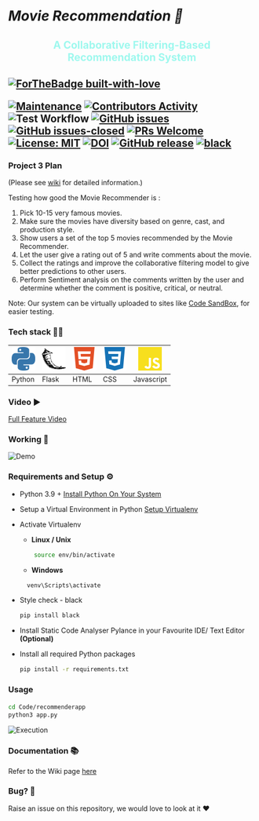 # <i>Movie Recommendation 🎥 </i>


<h2 style="text-align: center; color:#9EF8EE">A Collaborative Filtering-Based Recommendation System<h2>



[![ForTheBadge built-with-love](http://ForTheBadge.com/images/badges/built-with-love.svg)](https://github.com/AtharvaThorve)

[![Maintenance](https://img.shields.io/badge/Maintained%3F-yes-green.svg)](https://github.com/raghavnarula/MovieRecommender/graphs/commit-activity)
[![Contributors Activity](https://img.shields.io/github/commit-activity/m/raghavnarula/MovieRecommender)](https://github.com/raghavnarula/MovieRecommender/pulse)
![Test Workflow](https://github.com/raghavnarula/MovieRecommender/actions/workflows/test.yml/badge.svg)
[![GitHub issues](https://img.shields.io/github/issues/raghavnarula/MovieRecommender.svg)](https://github.com/raghavnarula/MovieRecommender/issues)
[![GitHub issues-closed](https://img.shields.io/github/issues-closed/raghavnarula/MovieRecommender.svg)](https://github.com/raghavnarula/MovieRecommender/issues?q=is%3Aissue+is%3Aclosed)
[![PRs Welcome](https://img.shields.io/badge/PRs-welcome-brightgreen.svg?style=flat-square)](http://makeapullrequest.com)
[![License: MIT](https://img.shields.io/badge/License-MIT-red.svg)](https://opensource.org/licenses/MIT)
[![DOI](https://zenodo.org/badge/DOI/10.5281/zenodo.8432874.svg)](https://doi.org/10.5281/zenodo.8432874)
[![GitHub release](https://img.shields.io/github/tag/raghavnarula/MovieRecommender.svg )](https://github.com/raghavnarula/MovieRecommender/tags)
[![black](https://img.shields.io/badge/StyleChecker-black-purple.svg)](https://pypi.org/project/black/)

### Project 3 Plan

(Please see [wiki](https://github.com/raghavnarula/MovieRecommender/wiki/Project-3-Plan) for detailed information.)

Testing how good the Movie Recommender is :

1. Pick 10-15 very famous movies.
2. Make sure the movies have diversity based on genre, cast, and production style.
3. Show users a set of the top 5 movies recommended by the Movie Recommender.
4. Let the user give a rating out of 5 and write comments about the movie.
5. Collect the ratings and improve the collaborative filtering model to give better predictions to other users.
6. Perform Sentiment analysis on the comments written by the user and determine whether the comment is positive, critical, or neutral.

Note: Our system can be virtually uploaded to sites like [Code SandBox](https://codesandbox.io/), for easier testing.

### Tech stack 👨‍💻

|<img src="images/python.svg">     | <img src="images/flask.svg">      | <img src="images/html5.svg">         |<img src="images/css3.svg">       | <img src="images/javascript.svg">        | 
| -------- | ------- | -------- | ------- | -------|
| Python | Flask     | HTML | CSS     | Javascript |


### Video ▶️

[Full Feature Video](https://www.youtube.com/watch?v=TcP7OA-WG2A)

### Working 📱

![Demo](https://raw.githubusercontent.com/git-ankit/MovieRecommender/master/asset/demo.gif)



### Requirements and Setup ⚙️

- Python 3.9 + [Install Python On Your System](https://docs.python.org/3.9/using/index.html)
- Setup a Virtual Environment in Python [Setup Virtualenv](https://docs.python.org/3/library/venv.html) 
- Activate Virtualenv
  * <strong>Linux / Unix</strong>

  ``` bash
      source env/bin/activate
  ```
  * <strong>Windows</strong>
  ``` cmd
    venv\Scripts\activate
  ```  
- Style check - black
  ``` bash
  pip install black
  ```
- Install Static Code Analyser Pylance in your Favourite IDE/ Text Editor <strong>(Optional)</strong>

- Install all required Python packages
  ``` bash
  pip install -r requirements.txt
  ```
### Usage

``` bash
cd Code/recommenderapp
python3 app.py
```
![Execution](https://raw.githubusercontent.com/git-ankit/MovieRecommender/master/asset/execution.gif)

### Documentation 📚

Refer to the Wiki page [here](https://github.com/raghavnarula/MovieRecommender/wiki/Documentation)

### Bug? 🐛

Raise an issue on this repository, we would love to look at it ❤️
